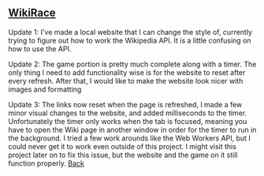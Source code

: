 ## [WikiRace](https://chrisgitn.github.io/WikiRace)
Update 1: I've made a local website that I can change the style of, currently trying to figure out how to work the Wikipedia API. It is a little confusing on how to use the API.

Update 2: The game portion is pretty much complete along with a timer. The only thing I need to add functionality
wise is for the website to reset after every refresh. After that, I would like to make the website look nicer with images and formatting

Update 3: The links now reset when the page is refreshed, I made a few minor visual changes to the website, and added milliseconds to the timer. Unfortunately the timer only works when the tab is focused, meaning you have to open the Wiki page in another window in order for the timer to run in the background. I tried a few work arounds like the Web Workers API, but I could never get it to work even outside of this project. I might visit this project later on to fix this issue, but the website and the game on it still function properly.
[Back](https://chrisgitn.github.io/)